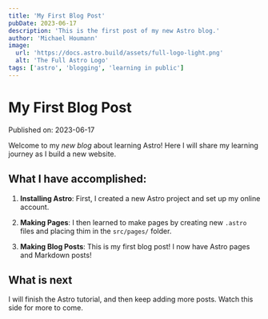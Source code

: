 ```yaml
---
title: 'My First Blog Post'
pubDate: 2023-06-17
description: 'This is the first post of my new Astro blog.'
author: 'Michael Houmann'
image:
  url: 'https://docs.astro.build/assets/full-logo-light.png'
  alt: 'The Full Astro Logo'
tags: ['astro', 'blogging', 'learning in public']
---
```


# My First Blog Post

Published on: 2023-06-17

Welcome to my _new blog_ about learning Astro! Here I will share my learning journey as I build a new website.

## What I have accomplished:

1. **Installing Astro**: First, I created a new Astro project and set up my online account.

2. **Making Pages**: I then learned to make pages by creating new `.astro` files and placing thim in the `src/pages/` folder.

3. **Making Blog Posts**: This is my first blog post! I now have Astro pages and Markdown posts!

## What is next

I will finish the Astro tutorial, and then keep adding more posts. Watch this side for more to come.
